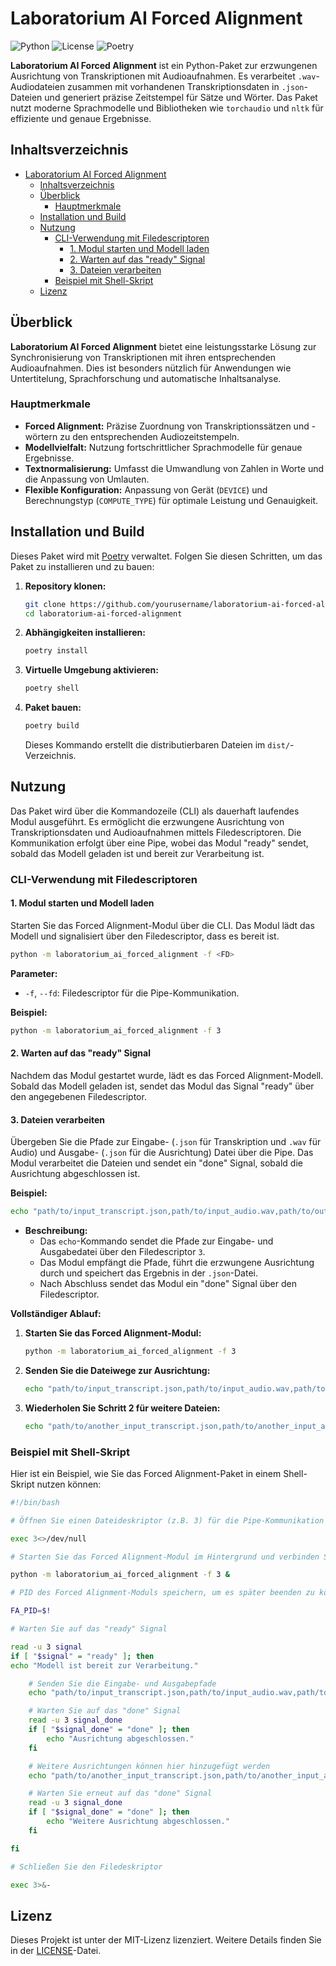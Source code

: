 # Laboratorium AI Forced Alignment

![Python](https://img.shields.io/badge/Python-3.10.13-blue.svg)
![License](https://img.shields.io/badge/License-MIT-green.svg)
![Poetry](https://img.shields.io/badge/Build-Poetry-blue.svg)

**Laboratorium AI Forced Alignment** ist ein Python-Paket zur erzwungenen Ausrichtung von Transkriptionen mit Audioaufnahmen. Es verarbeitet `.wav`-Audiodateien zusammen mit vorhandenen Transkriptionsdaten in `.json`-Dateien und generiert präzise Zeitstempel für Sätze und Wörter. Das Paket nutzt moderne Sprachmodelle und Bibliotheken wie `torchaudio` und `nltk` für effiziente und genaue Ergebnisse.

## Inhaltsverzeichnis

- [Laboratorium AI Forced Alignment](#laboratorium-ai-forced-alignment)
  - [Inhaltsverzeichnis](#inhaltsverzeichnis)
  - [Überblick](#überblick)
    - [Hauptmerkmale](#hauptmerkmale)
  - [Installation und Build](#installation-und-build)
  - [Nutzung](#nutzung)
    - [CLI-Verwendung mit Filedescriptoren](#cli-verwendung-mit-filedescriptoren)
      - [1. Modul starten und Modell laden](#1-modul-starten-und-modell-laden)
      - [2. Warten auf das "ready" Signal](#2-warten-auf-das-ready-signal)
      - [3. Dateien verarbeiten](#3-dateien-verarbeiten)
    - [Beispiel mit Shell-Skript](#beispiel-mit-shell-skript)
  - [Lizenz](#lizenz)

## Überblick

**Laboratorium AI Forced Alignment** bietet eine leistungsstarke Lösung zur Synchronisierung von Transkriptionen mit ihren entsprechenden Audioaufnahmen. Dies ist besonders nützlich für Anwendungen wie Untertitelung, Sprachforschung und automatische Inhaltsanalyse.

### Hauptmerkmale

- **Forced Alignment:** Präzise Zuordnung von Transkriptionssätzen und -wörtern zu den entsprechenden Audiozeitstempeln.
- **Modellvielfalt:** Nutzung fortschrittlicher Sprachmodelle für genaue Ergebnisse.
- **Textnormalisierung:** Umfasst die Umwandlung von Zahlen in Worte und die Anpassung von Umlauten.
- **Flexible Konfiguration:** Anpassung von Gerät (`DEVICE`) und Berechnungstyp (`COMPUTE_TYPE`) für optimale Leistung und Genauigkeit.

## Installation und Build

Dieses Paket wird mit [Poetry](https://python-poetry.org/) verwaltet. Folgen Sie diesen Schritten, um das Paket zu installieren und zu bauen:

1. **Repository klonen:**

   ```bash
   git clone https://github.com/yourusername/laboratorium-ai-forced-alignment.git
   cd laboratorium-ai-forced-alignment
   ```

2. **Abhängigkeiten installieren:**

   ```bash
   poetry install
   ```

3. **Virtuelle Umgebung aktivieren:**

   ```bash
   poetry shell
   ```

4. **Paket bauen:**

   ```bash
   poetry build
   ```

   Dieses Kommando erstellt die distributierbaren Dateien im `dist/`-Verzeichnis.

## Nutzung

Das Paket wird über die Kommandozeile (CLI) als dauerhaft laufendes Modul ausgeführt. Es ermöglicht die erzwungene Ausrichtung von Transkriptionsdaten und Audioaufnahmen mittels Filedescriptoren. Die Kommunikation erfolgt über eine Pipe, wobei das Modul "ready" sendet, sobald das Modell geladen ist und bereit zur Verarbeitung ist.

### CLI-Verwendung mit Filedescriptoren

#### 1. Modul starten und Modell laden

Starten Sie das Forced Alignment-Modul über die CLI. Das Modul lädt das Modell und signalisiert über den Filedescriptor, dass es bereit ist.

```bash
python -m laboratorium_ai_forced_alignment -f <FD>
```

**Parameter:**

- `-f`, `--fd`: Filedescriptor für die Pipe-Kommunikation.

**Beispiel:**

```bash
python -m laboratorium_ai_forced_alignment -f 3
```

#### 2. Warten auf das "ready" Signal

Nachdem das Modul gestartet wurde, lädt es das Forced Alignment-Modell. Sobald das Modell geladen ist, sendet das Modul das Signal "ready" über den angegebenen Filedescriptor.

#### 3. Dateien verarbeiten

Übergeben Sie die Pfade zur Eingabe- (`.json` für Transkription und `.wav` für Audio) und Ausgabe- (`.json` für die Ausrichtung) Datei über die Pipe. Das Modul verarbeitet die Dateien und sendet ein "done" Signal, sobald die Ausrichtung abgeschlossen ist.

**Beispiel:**

```bash
echo "path/to/input_transcript.json,path/to/input_audio.wav,path/to/output_alignment.json" >&3
```

- **Beschreibung:**
  - Das `echo`-Kommando sendet die Pfade zur Eingabe- und Ausgabedatei über den Filedescriptor `3`.
  - Das Modul empfängt die Pfade, führt die erzwungene Ausrichtung durch und speichert das Ergebnis in der `.json`-Datei.
  - Nach Abschluss sendet das Modul ein "done" Signal über den Filedescriptor.

**Vollständiger Ablauf:**

1. **Starten Sie das Forced Alignment-Modul:**

   ```bash
   python -m laboratorium_ai_forced_alignment -f 3
   ```

2. **Senden Sie die Dateiwege zur Ausrichtung:**

   ```bash
   echo "path/to/input_transcript.json,path/to/input_audio.wav,path/to/output_alignment.json" >&3
   ```

3. **Wiederholen Sie Schritt 2 für weitere Dateien:**

   ```bash
   echo "path/to/another_input_transcript.json,path/to/another_input_audio.wav,path/to/another_output_alignment.json" >&3
   ```

### Beispiel mit Shell-Skript

Hier ist ein Beispiel, wie Sie das Forced Alignment-Paket in einem Shell-Skript nutzen können:

```bash
#!/bin/bash

# Öffnen Sie einen Dateideskriptor (z.B. 3) für die Pipe-Kommunikation

exec 3<>/dev/null

# Starten Sie das Forced Alignment-Modul im Hintergrund und verbinden Sie den Filedescriptor

python -m laboratorium_ai_forced_alignment -f 3 &

# PID des Forced Alignment-Moduls speichern, um es später beenden zu können

FA_PID=$!

# Warten Sie auf das "ready" Signal

read -u 3 signal
if [ "$signal" = "ready" ]; then
echo "Modell ist bereit zur Verarbeitung."

    # Senden Sie die Eingabe- und Ausgabepfade
    echo "path/to/input_transcript.json,path/to/input_audio.wav,path/to/output_alignment.json" >&3

    # Warten Sie auf das "done" Signal
    read -u 3 signal_done
    if [ "$signal_done" = "done" ]; then
        echo "Ausrichtung abgeschlossen."
    fi

    # Weitere Ausrichtungen können hier hinzugefügt werden
    echo "path/to/another_input_transcript.json,path/to/another_input_audio.wav,path/to/another_output_alignment.json" >&3

    # Warten Sie erneut auf das "done" Signal
    read -u 3 signal_done
    if [ "$signal_done" = "done" ]; then
        echo "Weitere Ausrichtung abgeschlossen."
    fi

fi

# Schließen Sie den Filedeskriptor

exec 3>&-
```

## Lizenz

Dieses Projekt ist unter der MIT-Lizenz lizenziert. Weitere Details finden Sie in der [LICENSE](LICENSE)-Datei.
